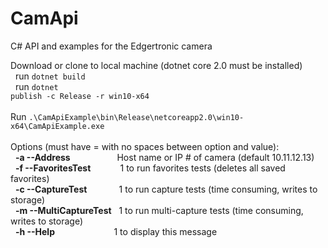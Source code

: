 # CamApi
C# API and examples for the Edgertronic camera

Download or clone to local machine (dotnet core 2.0 must be installed)</br>
&nbsp;&nbsp;run <code>dotnet build</code></br>
&nbsp;&nbsp;run <code>dotnet publish -c Release -r win10-x64</code></br>
</br>
Run <code>.\CamApiExample\bin\Release\netcoreapp2.0\win10-x64\CamApiExample.exe</code></br>
</br>Options (must have = with no spaces between option and value):</br>
&nbsp;&nbsp;<b>-a --Address</b>&nbsp;&nbsp;&nbsp;&nbsp;&nbsp;&nbsp;&nbsp;&nbsp;&nbsp;&nbsp;&nbsp;&nbsp;&nbsp;&nbsp;&nbsp;&nbsp;&nbsp;&nbsp;&nbsp;Host name or IP # of camera (default 10.11.12.13)</br>
&nbsp;&nbsp;<b>-f --FavoritesTest</b>&nbsp;&nbsp;&nbsp;&nbsp;&nbsp;&nbsp;&nbsp;&nbsp;&nbsp;&nbsp;&nbsp;&nbsp;1 to run favorites tests (deletes all saved favorites)</br>
&nbsp;&nbsp;<b>-c --CaptureTest</b>&nbsp;&nbsp;&nbsp;&nbsp;&nbsp;&nbsp;&nbsp;&nbsp;&nbsp;&nbsp;&nbsp;&nbsp;&nbsp;1 to run capture tests (time consuming, writes to storage)</br>
&nbsp;&nbsp;<b>-m --MultiCaptureTest</b>&nbsp;&nbsp;&nbsp;1 to run multi-capture tests (time consuming, writes to storage)</br>
&nbsp;&nbsp;<b>-h --Help</b>&nbsp;&nbsp;&nbsp;&nbsp;&nbsp;&nbsp;&nbsp;&nbsp;&nbsp;&nbsp;&nbsp;&nbsp;&nbsp;&nbsp;&nbsp;&nbsp;&nbsp;&nbsp;&nbsp;&nbsp;&nbsp;&nbsp;&nbsp;&nbsp;1 to display this message</br>
